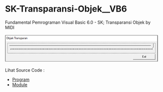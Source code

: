 # SK-Transparansi-Objek__VB6
Fundamental Pemrograman Visual Basic 6.0 - SK; Transparansi Objek by MIDI<br><br>
<img src="https://github.com/RizkyKhapidsyah/SK-Transparansi-Objek__VB6/blob/main/result/001.PNG"><br><br>
Lihat Source Code : <br>
- <a href="https://github.com/RizkyKhapidsyah/SK-Transparansi-Objek__VB6/blob/main/Form1.frm">Program</a><br>
- <a href="https://github.com/RizkyKhapidsyah/SK-Transparansi-Objek__VB6/blob/main/Module1.bas">Module</a>
